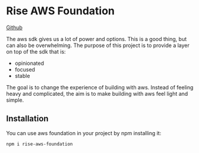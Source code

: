 # Rise AWS Foundation

[Github](https://github.com/rise-cli/rise-aws-foundation)

The aws sdk gives us a lot of power and options. This is a good thing, but can also
be overwhelming. The purpose of this project is to provide a layer on top of the sdk that is:

-   opinionated
-   focused
-   stable

The goal is to change the experience of building with aws. Instead of feeling heavy and complicated, the aim is to make building with aws feel light and simple.

## Installation

You can use aws foundation in your project by npm installing it:

```bash
npm i rise-aws-foundation
```
